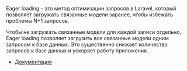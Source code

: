 Eager loading - это метод оптимизации запросов в Laravel, который позволяет загружать связанные модели заранее, 
чтобы избежать проблемы N+1 запросов.

Чтобы не загружать связанные модели для каждой записи отдельно, 
Eager loading позволяет загрузить все связанные модели одним запросом к базе данных. 
Это существенно снижает количество запросов к базе данных и ускоряет работу приложения.

[//]: # "materials"

- [Документация](https://laravel.com/docs/10.x/eloquent-relationships#eager-loading)

[//]: # "/materials"
